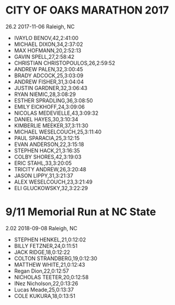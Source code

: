 # CITY OF OAKS MARATHON 2017
26.2
2017-11-06
Raleigh, NC

* IVAYLO BENOV,42,2:41:00
* MICHAEL DIXON,34,2:37:02
* MAX HOFMANN,20,2:52:13
* GAVIN SPELL,27,2:58:42
* CHRISTIAN CHRISTOPOULOS,26,2:59:52
* ANDREW PALEN,32,3:00:45
* BRADY ADCOCK,25,3:03:09
* ANDREW FISHER,31,3:04:04
* JUSTIN GARDNER,32,3:06:43
* RYAN NIEMIC,28,3:08:29
* ESTHER SPRADLING,36,3:08:50
* EMILY EICKHOFF,24,3:09:06
* NICOLAS MEDEVIELLE,43,3:09:32
* DANIEL HAYES,30,3:10:34
* KIMBERLIE MEEKER,37,3:11:30
* MICHAEL WESELCOUCH,25,3:11:40
* PAUL SPARACIA,25,3:12:15
* EVAN ANDERSON,22,3:15:18
* STEPHEN HACK,21,3:16:35
* COLBY SHORES,42,3:19:03
* ERIC STAHL,33,3:20:05
* TRICITY ANDREW,26,3:20:48
* JASON LIPPY,31,3:21:37
* ALEX WESELCOUCH,23,3:21:49
* ELI GLUCKOWSKY,32,3:22:29

# 9/11 Memorial Run at NC State
2.02
2018-09-08
Raleigh, NC

* STEPHEN HENKEL,21,0:12:02
* BILLY FETZNER,24,0:11:51
* JACK RIDGE,18,0:12:22
* COLTON STRANDBERG,19,0:12:30
* MATTHEW WHITE,21,0:12:43
* Regan Dion,22,0:12:57
* NICHOLAS TEETER,20,0:12:58
* INez Nicholson,22,0:13:26
* Lucas Meade,25,0:13:37
* COLE KUKURA,18,0:13:51

